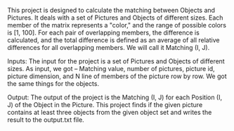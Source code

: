 This project is designed to calculate the matching between Objects and Pictures. It deals with a set of Pictures and Objects of different sizes. 
Each member of the matrix represents a "color," and the range of possible colors is [1, 100]. 
For each pair of overlapping members, the difference is calculated, and the total difference is defined as an average of all relative differences for all overlapping members. 
We will call it Matching (I, J).

Inputs: The input for the project is a set of Pictures and Objects of different sizes. 
As input, we got – Matching value, number of pictures, picture id, picture dimension, and N line of members of the picture row by row. 
We got the same things for the objects.

Output: The output of the project is the Matching (I, J) for each Position (I, J) of the Object in the Picture.
This project finds if the given picture contains at least three objects from the given object set and writes the result to the output.txt file.
